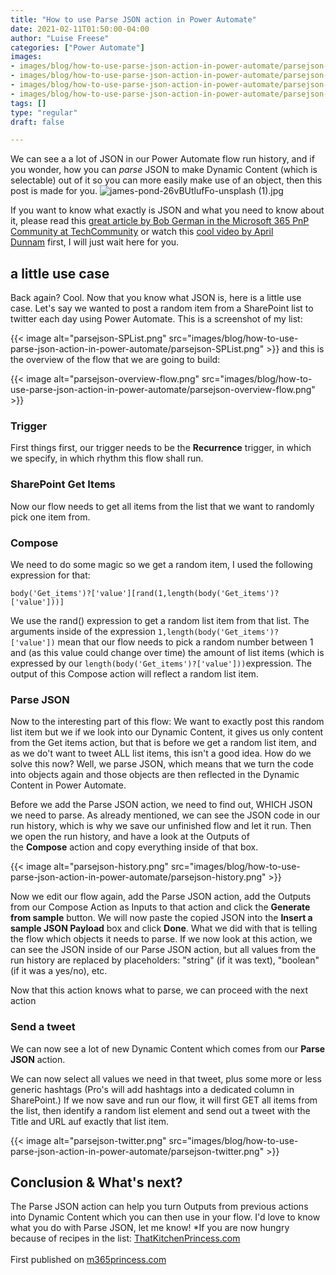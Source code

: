```yaml
---
title: "How to use Parse JSON action in Power Automate"
date: 2021-02-11T01:50:00-04:00
author: "Luise Freese"
categories: ["Power Automate"]
images:
- images/blog/how-to-use-parse-json-action-in-power-automate/parsejson-SPList.png
- images/blog/how-to-use-parse-json-action-in-power-automate/parsejson-overview-flow.png
- images/blog/how-to-use-parse-json-action-in-power-automate/parsejson-history.png
- images/blog/how-to-use-parse-json-action-in-power-automate/parsejson-twitter.png
tags: []
type: "regular"
draft: false

---
```


We can see a a lot of JSON in our Power Automate flow run history, and
if you wonder, how you can *parse* JSON to make Dynamic Content (which
is selectable) out of it so you can more easily make use of an object,
then this post is made for you.
![james-pond-26vBUtlufFo-unsplash
(1).jpg](https://techcommunity.microsoft.com/t5/image/serverpage/image-id/254265iA0CB124ABFA3A9CE/image-size/medium?v=v2&px=400 "james-pond-26vBUtlufFo-unsplash (1).jpg")

If you want to know what exactly is JSON and what you need to know about
it, please read this [great article by Bob German in the Microsoft 365
PnP Community at
TechCommunity](https://techcommunity.microsoft.com/t5/microsoft-365-pnp-blog/introduction-to-json/ba-p/2049369 "Introduction to JSON") or
watch this [cool video by April
Dunnam](https://www.sharepointsiren.com/2021/02/json-intro-for-microsoft-365-people/ "JSON Intro for Microsoft 365 People") first,
I will just wait here for you.

## a little use case 

Back again? Cool. Now that you know what JSON is, here is a little use
case. Let's say we wanted to post a random item from a SharePoint list
to twitter each day using Power Automate. This is a screenshot of my
list:

{{< image alt="parsejson-SPList.png" src="images/blog/how-to-use-parse-json-action-in-power-automate/parsejson-SPList.png" >}}
and this is the overview of the flow that we are going to build:


{{< image alt="parsejson-overview-flow.png" src="images/blog/how-to-use-parse-json-action-in-power-automate/parsejson-overview-flow.png" >}}

### Trigger 

First things first, our trigger needs to be the **Recurrence** trigger,
in which we specify, in which rhythm this flow shall run.

### SharePoint Get Items 

Now our flow needs to get all items from the list that we want to
randomly pick one item from.

### Compose 

We need to do some magic so we get a random item, I used the following
expression for that:


`body('Get_items')?['value'][rand(1,length(body('Get_items')?['value']))]`

We use the rand() expression to get a random list item from that list.
The arguments inside of the
expression `1,length(body('Get_items')?['value'])` mean that our flow
needs to pick a random number between 1 and (as this value could change
over time) the amount of list items (which is expressed by
our `length(body('Get_items')?['value']))`expression. The output of this
Compose action will reflect a random list item.

### Parse JSON 

Now to the interesting part of this flow: We want to exactly post this
random list item but we if we look into our Dynamic Content, it gives us
only content from the Get items action, but that is before we get a
random list item, and as we do't want to tweet ALL list items, this
isn't a good idea. How do we solve this now? Well, we parse JSON, which
means that we turn the code into objects again and those objects are
then reflected in the Dynamic Content in Power Automate.

Before we add the Parse JSON action, we need to find out, WHICH JSON we
need to parse. As already mentioned, we can see the JSON code in our run
history, which is why we save our unfinished flow and let it run. Then
we open the run history, and have a look at the Outputs of
the **Compose** action and copy everything inside of that box.


{{< image alt="parsejson-history.png" src="images/blog/how-to-use-parse-json-action-in-power-automate/parsejson-history.png" >}}

Now we edit our flow again, add the Parse JSON action, add the Outputs
from our Compose Action as Inputs to that action and click
the **Generate from sample** button. We will now paste the copied JSON
into the **Insert a sample JSON Payload** box and click **Done**. What
we did with that is telling the flow which objects it needs to parse. If
we now look at this action, we can see the JSON inside of our Parse JSON
action, but all values from the run history are replaced by
placeholders: \"string\" (if it was text), \"boolean\" (if it was a
yes/no), etc.


Now that this action knows what to parse, we can proceed with the next
action

### Send a tweet 

We can now see a lot of new Dynamic Content which comes from our **Parse
JSON** action.

We can now select all values we need in that tweet, plus some more or
less generic hashtags (Pro's will add hashtags into a dedicated column
in SharePoint.) If we now save and run our flow, it will first GET all
items from the list, then identify a random list element and send out a
tweet with the Title and URL auf exactly that list item.


{{< image alt="parsejson-twitter.png" src="images/blog/how-to-use-parse-json-action-in-power-automate/parsejson-twitter.png" >}}

## Conclusion & What's next? 

The Parse JSON action can help you turn Outputs from previous actions
into Dynamic Content which you can then use in your flow. I'd love to
know what you do with Parse JSON, let me know!
*If you are now hungry because of recipes in the
list: [ThatKitchenPrincess.com](https://thatkitchenprincess.com/ "my food blog 😋")\
\
First published on
[m365princess.com](https://www.m365princess.com "M365Princess.com")